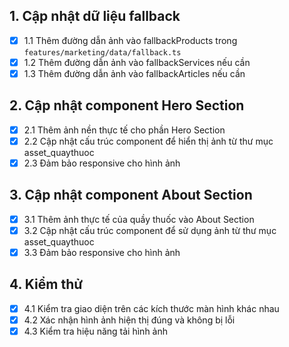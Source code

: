 ## 1. Cập nhật dữ liệu fallback
- [x] 1.1 Thêm đường dẫn ảnh vào fallbackProducts trong `features/marketing/data/fallback.ts`
- [x] 1.2 Thêm đường dẫn ảnh vào fallbackServices nếu cần
- [x] 1.3 Thêm đường dẫn ảnh vào fallbackArticles nếu cần

## 2. Cập nhật component Hero Section
- [x] 2.1 Thêm ảnh nền thực tế cho phần Hero Section
- [x] 2.2 Cập nhật cấu trúc component để hiển thị ảnh từ thư mục asset_quaythuoc
- [x] 2.3 Đảm bảo responsive cho hình ảnh

## 3. Cập nhật component About Section
- [x] 3.1 Thêm ảnh thực tế của quầy thuốc vào About Section
- [x] 3.2 Cập nhật cấu trúc component để sử dụng ảnh từ thư mục asset_quaythuoc
- [x] 3.3 Đảm bảo responsive cho hình ảnh

## 4. Kiểm thử
- [x] 4.1 Kiểm tra giao diện trên các kích thước màn hình khác nhau
- [x] 4.2 Xác nhận hình ảnh hiện thị đúng và không bị lỗi
- [x] 4.3 Kiểm tra hiệu năng tải hình ảnh